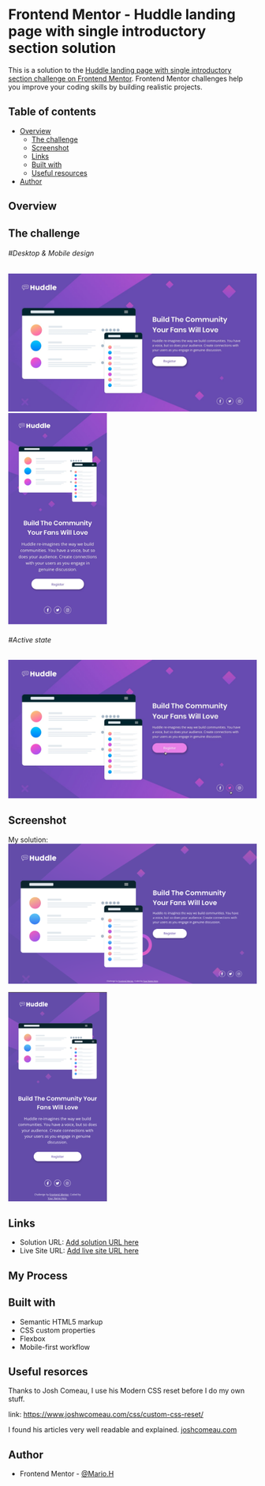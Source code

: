 # Frontend Mentor - Huddle landing page with single introductory section solution

This is a solution to the [Huddle landing page with single introductory section challenge on Frontend Mentor](https://www.frontendmentor.io/challenges/huddle-landing-page-with-a-single-introductory-section-B_2Wvxgi0). Frontend Mentor challenges help you improve your coding skills by building realistic projects.

## Table of contents

- [Overview](#overview)
  - [The challenge](#the-challenge)
  - [Screenshot](#screenshot)
  - [Links](#links)
  - [Built with](#built-with)
  - [Useful resources](#useful-resources)
- [Author](#author)


## Overview

## The challenge

######  #Desktop &  Mobile design                                                                           
<img src="design/desktop-design.jpg" width="550"/>   <img src="design/mobile-design.jpg" width="200"/> 

######  #Active state
<img src="design/active-states.jpg" width="550"/>
   

## Screenshot
My solution:
![desktop-solution](screenshots/huddle-page-desktop-view.png)
<!-- ![mobile-solution](screenshots/Huddle-page-mobile-view.png) -->
<img src="screenshots/Huddle-page-mobile-view.png" width="200"/>

## Links
- Solution URL: [Add solution URL here](https://your-solution-url.com)
- Live Site URL: [Add live site URL here](https://your-live-site-url.com)

## My Process

## Built with
- Semantic HTML5 markup
- CSS custom properties
- Flexbox
- Mobile-first workflow

## Useful resorces
Thanks to Josh Comeau, I use his Modern CSS reset before I do my own stuff. 

link: <https://www.joshwcomeau.com/css/custom-css-reset/>

I found his articles very well readable and explained.
[joshcomeau.com](https://www.joshwcomeau.com)

## Author

- Frontend Mentor - [@Mario.H](https://www.frontendmentor.io/profile/sportif7)

